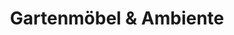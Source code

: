 ---
title: "Gartenmöbel & Ambiente"
url: /luedinghausen/gartenmoebel-und-ambiente/
shop: Outdoor
---